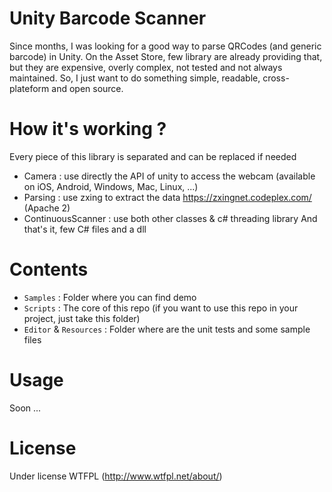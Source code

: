 # Unity Barcode Scanner
Since months, I was looking for a good way to parse QRCodes (and generic barcode) in Unity.
On the Asset Store, few library are already providing that, but they are expensive, overly complex, not tested and not always maintained.
So, I just want to do something simple, readable, cross-plateform and open source.

# How it's working ?
Every piece of this library is separated and can be replaced if needed
* Camera : use directly the API of unity to access the webcam (available on iOS, Android, Windows, Mac, Linux, ...)
* Parsing : use zxing to extract the data https://zxingnet.codeplex.com/ (Apache 2)
* ContinuousScanner : use both other classes & c# threading library
And that's it, few C# files and a dll

# Contents
* `Samples` : Folder where you can find demo
* `Scripts` : The core of this repo (if you want to use this repo in your project, just take this folder)
* `Editor` & `Resources` : Folder where are the unit tests and some sample files

# Usage
Soon ...

# License
Under license WTFPL (http://www.wtfpl.net/about/)
